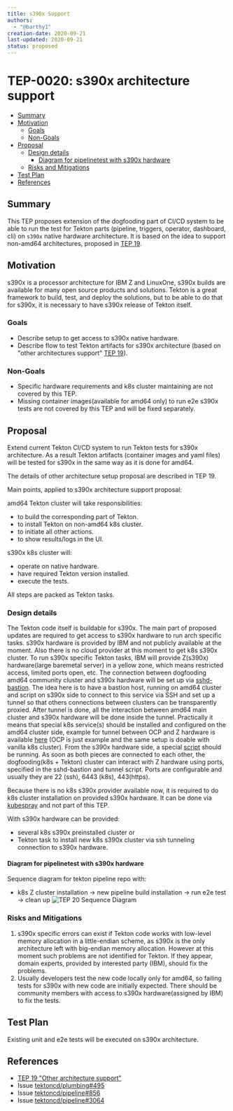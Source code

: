 ```yaml
---
title: s390x Support
authors:
  - "@barthy1"
creation-date: 2020-09-21
last-updated: 2020-09-21
status: proposed
---
```


# TEP-0020: s390x architecture support

<!-- toc -->
- [Summary](#summary)
- [Motivation](#motivation)
  - [Goals](#goals)
  - [Non-Goals](#non-goals)
- [Proposal](#proposal)
  - [Design details](#design-details)
    - [Diagram for pipelinetest with s390x hardware](#diagram-for-pipelinetest-with-s390x-hardware)
  - [Risks and Mitigations](#risks-and-mitigations)
- [Test Plan](#test-plan)
- [References](#references)
<!-- /toc -->

## Summary

This TEP proposes extension of the dogfooding part of CI/CD system to be able
to run the test for Tekton parts (pipeline, triggers, operator, dashboard, cli)
on `s390x` native  hardware architecture. It is based on the idea to support
non-amd64 architectures, proposed in [TEP 19](https://github.com/tektoncd/community/pull/211).

## Motivation

s390x is a processor architecture for IBM Z and LinuxOne, s390x builds are
available for many open source products and solutions. Tekton is a great
framework to build, test, and deploy the solutions, but to be able to do that for
s390x, it is necessary to have s390x release of Tekton itself.

### Goals

- Describe setup to get access to s390x native hardware.
- Describe flow to test Tekton artifacts for s390x architecture
(based on "other architectures support" [TEP 19](https://github.com/tektoncd/community/pull/211)).

### Non-Goals

- Specific hardware requirements and k8s cluster maintaining are not covered 
by this TEP.
- Missing container images(available for amd64 only) to run e2e s390x tests are
not covered by this TEP and will be fixed separately.

## Proposal

Extend current Tekton CI/CD system to run Tekton tests for s390x architecture.
As a result Tekton artifacts (container images and yaml files) will be tested
for s390x in the same way as it is done for amd64.

The details of other architecture setup proposal are described in TEP 19.

Main points, applied to s390x architecture support proposal:

amd64 Tekton cluster will take responsibilities:
- to build the corresponding part of Tekton.
- to install Tekton on non-amd64 k8s cluster.
- to initiate all other actions.
- to show results/logs in the UI.

s390x k8s cluster will:
- operate on native hardware.
- have required Tekton version installed.
- execute the tests.

All steps are packed as Tekton tasks.

### Design details

The Tekton code itself is buildable for s390x. The main part of proposed updates
are required to get access to s390x hardware to run arch specific tasks. s390x
hardware is provided by IBM and not publicly available at the moment. Also
there is no cloud provider at this moment to get k8s s390x cluster. To run s390x
specific Tekton tasks, IBM will provide Z(s390x) hardware(large baremetal server)
in a yellow zone, which means restricted access, limited ports open, etc. The
connection between dogfooding amd64 community cluster and s390x hardware will be
set up via [sshd-bastion](https://github.com/openshift/release/tree/master/core-services/sshd-bastion).
The idea here is to have a bastion host, running on amd64 cluster and script on
s390x side to connect to this service via SSH and set up a tunnel so that
others connections between clusters can be transparently proxied. After tunnel
is done, all the interaction between amd64 main cluster and s390x hardware will
be done inside the tunnel.
Practically it means that special k8s service(s) should be installed and
configured on the amd64 cluster side, example for tunnel between OCP and
Z hardware is available [here](https://github.com/openshift/release/blob/master/core-services/sshd-bastion/z/deployment.yaml#L5-L121)
(OCP is just example and the same setup is doable with vanilla k8s cluster).
From the s390x hardware side, a special [script](https://github.com/multi-arch/ocp-remote-ci/blob/master/libvirt/tunnel/tunnel.sh)
should be running.
As soon as both pieces are connected to each other, the dogfooding(k8s + Tekton)
cluster can interact with Z hardware using ports, specified in the sshd-bastion
and tunnel script. Ports are configurable and usually they are 22 (ssh),
6443 (k8s), 443(https).

Because there is no k8s s390x provider available now, it is required to do k8s
cluster installation on provided s390x hardware. It can be done via [kubespray](https://github.com/kubernetes-sigs/kubespray)
and not part of this TEP.

With s390x hardware can be provided:
- several k8s s390x preinstalled cluster or
- Tekton task to install new k8s s390x cluster via ssh tunneling connection to
s390x hardware.

#### Diagram for pipelinetest with s390x hardware

Sequence diagram for tekton pipeline repo with:
- k8s Z cluster installation -> new pipeline build installation -> run e2e test -> clean up
![TEP 20 Sequence Diagram](images/0020-diagram.png)

### Risks and Mitigations

1. s390x specific errors can exist if Tekton code works with low-level memory
allocation in a little-endian scheme, as s390x is the only architecture left
with big-endian memory allocation. However at this moment such problems are not
identified for Tekton. If they appear, domain experts, provided by interested
party (IBM), should fix the problems.
2. Usually developers test the new code locally only for amd64, so failing tests
for s390x with new code are initially expected. There should be community members
with access to s390x hardware(assigned by IBM) to fix the tests.

## Test Plan

Existing unit and e2e tests will be executed on s390x architecture.

## References

- [TEP 19 "Other architecture support"](https://github.com/tektoncd/community/blob/master/teps/0019-other-arch-support.md)
- Issue [tektoncd/plumbing#495](https://github.com/tektoncd/plumbing/issues/495)
- Issue [tektoncd/pipeline#856](https://github.com/tektoncd/pipeline/issues/856)
- Issue [tektoncd/pipeline#3064](https://github.com/tektoncd/pipeline/issues/3064)
